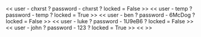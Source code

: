 << user - chxrst ? password - chxrst ? locked = False >> << user - temp ? password - temp ? locked = True >> << user - ben ? password - 6McDog ? locked = False >> << user - luke ? password - 1U9eB6 ? locked = False >> << user - john ? password - 123 ? locked = True >> << >>
 
